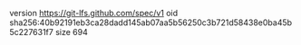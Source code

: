 version https://git-lfs.github.com/spec/v1
oid sha256:40b92191eb3ca28dadd145ab07aa5b56250c3b721d58438e0ba45b5c227631f7
size 694

